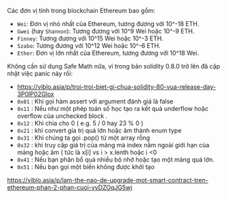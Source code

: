 
Các đơn vị tính trong blockchain Ethereum bao gồm:
- `Wei`: Đơn vị nhỏ nhất của Ethereum, tương đương với 10^-18 ETH.
- `Gwei` (hay `Shannon`): Tương đương với 10^9 Wei hoặc 10^-9 ETH.
- `Finney`: Tương đương với 10^15 Wei hoặc 10^-3 ETH.
- `Szabo`: Tương đương với 10^12 Wei hoặc 10^-6 ETH.
- `Ether`: Đơn vị lớn nhất của Ethereum, tương đương với 10^18 Wei.

Không cần sử dụng Safe Math nữa, vì trong bản solidity 0.8.0 trở lên đã cập nhật việc panic này rồi:
- https://viblo.asia/p/troi-troi-biet-gi-chua-solidity-80-vua-release-day-3P0lP02Glox
- `0x01` : Khi gọi hàm assert với argument đánh giá là false
- `0x11` : Nếu như một phép toán số học tạo ra kết quả underflow hoặc overflow của unchecked block .
- `0x12` : Khi chia cho 0 ( e.g. 5 / 0 hay 23 % 0 )
- `0x21` : khi convert gía trị quá lớn hoặc âm thành enum type
- `0x31` : Khi chúng ta gọi .pop() từ một array rỗng
- `0x32` : khi truy cập giá trị của mảng mà index nằm ngoài giới hạn của mảng hoặc âm ( tức là x[i] vs i > x.lenth hoặc i <0
- `0x41` : Nếu bạn phân bổ quá nhiều bộ nhớ hoặc tạo một mảng quá lớn.
- `0x51` : Nếu bạn gọi một biến không được khởi tạo

https://viblo.asia/p/lam-the-nao-de-upgrade-mot-smart-contract-tren-ethereum-phan-2-phan-cuoi-vyDZOqJG5wj

